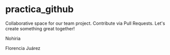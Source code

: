 # practica_github
Collaborative space for our team project. Contribute via Pull Requests. Let's create something great together!

Nohiria

Florencia Juárez

